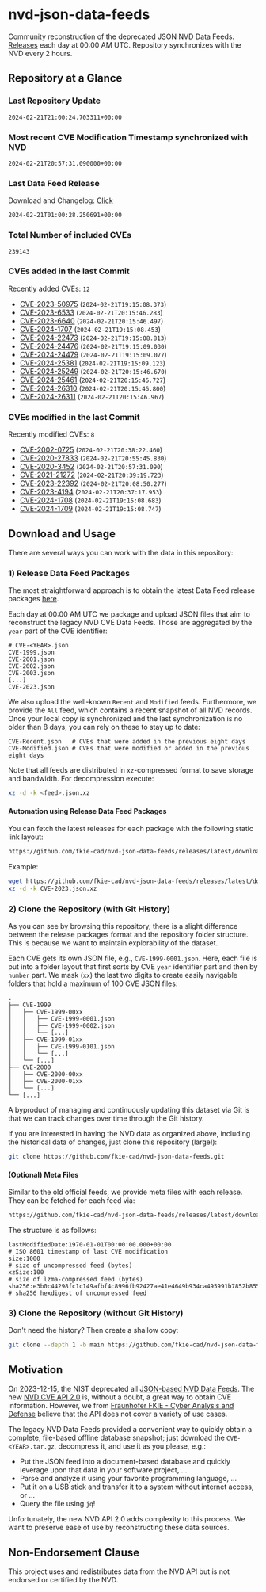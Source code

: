 # nvd-json-data-feeds

Community reconstruction of the deprecated JSON NVD Data Feeds. 
[Releases](https://github.com/fkie-cad/nvd-json-data-feeds/releases/latest) each day at 00:00 AM UTC.
Repository synchronizes with the NVD every 2 hours.

## Repository at a Glance

### Last Repository Update

```plain
2024-02-21T21:00:24.703311+00:00
```

### Most recent CVE Modification Timestamp synchronized with NVD

```plain
2024-02-21T20:57:31.090000+00:00
```

### Last Data Feed Release

Download and Changelog: [Click](https://github.com/fkie-cad/nvd-json-data-feeds/releases/latest)

```plain
2024-02-21T01:00:28.250691+00:00
```

### Total Number of included CVEs

```plain
239143
```

### CVEs added in the last Commit

Recently added CVEs: `12`

* [CVE-2023-50975](CVE-2023/CVE-2023-509xx/CVE-2023-50975.json) (`2024-02-21T19:15:08.373`)
* [CVE-2023-6533](CVE-2023/CVE-2023-65xx/CVE-2023-6533.json) (`2024-02-21T20:15:46.283`)
* [CVE-2023-6640](CVE-2023/CVE-2023-66xx/CVE-2023-6640.json) (`2024-02-21T20:15:46.497`)
* [CVE-2024-1707](CVE-2024/CVE-2024-17xx/CVE-2024-1707.json) (`2024-02-21T19:15:08.453`)
* [CVE-2024-22473](CVE-2024/CVE-2024-224xx/CVE-2024-22473.json) (`2024-02-21T19:15:08.813`)
* [CVE-2024-24476](CVE-2024/CVE-2024-244xx/CVE-2024-24476.json) (`2024-02-21T19:15:09.030`)
* [CVE-2024-24479](CVE-2024/CVE-2024-244xx/CVE-2024-24479.json) (`2024-02-21T19:15:09.077`)
* [CVE-2024-25381](CVE-2024/CVE-2024-253xx/CVE-2024-25381.json) (`2024-02-21T19:15:09.123`)
* [CVE-2024-25249](CVE-2024/CVE-2024-252xx/CVE-2024-25249.json) (`2024-02-21T20:15:46.670`)
* [CVE-2024-25461](CVE-2024/CVE-2024-254xx/CVE-2024-25461.json) (`2024-02-21T20:15:46.727`)
* [CVE-2024-26310](CVE-2024/CVE-2024-263xx/CVE-2024-26310.json) (`2024-02-21T20:15:46.800`)
* [CVE-2024-26311](CVE-2024/CVE-2024-263xx/CVE-2024-26311.json) (`2024-02-21T20:15:46.967`)


### CVEs modified in the last Commit

Recently modified CVEs: `8`

* [CVE-2002-0725](CVE-2002/CVE-2002-07xx/CVE-2002-0725.json) (`2024-02-21T20:38:22.460`)
* [CVE-2020-27833](CVE-2020/CVE-2020-278xx/CVE-2020-27833.json) (`2024-02-21T20:55:45.830`)
* [CVE-2020-3452](CVE-2020/CVE-2020-34xx/CVE-2020-3452.json) (`2024-02-21T20:57:31.090`)
* [CVE-2021-21272](CVE-2021/CVE-2021-212xx/CVE-2021-21272.json) (`2024-02-21T20:39:19.723`)
* [CVE-2023-22392](CVE-2023/CVE-2023-223xx/CVE-2023-22392.json) (`2024-02-21T20:08:50.277`)
* [CVE-2023-4194](CVE-2023/CVE-2023-41xx/CVE-2023-4194.json) (`2024-02-21T20:37:17.953`)
* [CVE-2024-1708](CVE-2024/CVE-2024-17xx/CVE-2024-1708.json) (`2024-02-21T19:15:08.683`)
* [CVE-2024-1709](CVE-2024/CVE-2024-17xx/CVE-2024-1709.json) (`2024-02-21T19:15:08.747`)


## Download and Usage

There are several ways you can work with the data in this repository:

### 1) Release Data Feed Packages

The most straightforward approach is to obtain the latest Data Feed release packages [here](https://github.com/fkie-cad/nvd-json-data-feeds/releases/latest).

Each day at 00:00 AM UTC we package and upload JSON files that aim to reconstruct the legacy NVD CVE Data Feeds.
Those are aggregated by the `year` part of the CVE identifier:

```
# CVE-<YEAR>.json
CVE-1999.json
CVE-2001.json
CVE-2002.json
CVE-2003.json
[...]
CVE-2023.json
```

We also upload the well-known `Recent` and `Modified` feeds.
Furthermore, we provide the `All` feed, which contains a recent snapshot of all NVD records.
Once your local copy is synchronized and the last synchronization is no older than 8 days, you can rely on these to stay up to date:

```plain
CVE-Recent.json   # CVEs that were added in the previous eight days
CVE-Modified.json # CVEs that were modified or added in the previous eight days
```

Note that all feeds are distributed in `xz`-compressed format to save storage and bandwidth.
For decompression execute:

```sh
xz -d -k <feed>.json.xz
```


#### Automation using Release Data Feed Packages

You can fetch the latest releases for each package with the following static link layout:

```sh
https://github.com/fkie-cad/nvd-json-data-feeds/releases/latest/download/CVE-<YEAR>.json.xz
```

Example:

```sh
wget https://github.com/fkie-cad/nvd-json-data-feeds/releases/latest/download/CVE-2023.json.xz
xz -d -k CVE-2023.json.xz
```



### 2) Clone the Repository (with Git History)

As you can see by browsing this repository, there is a slight difference between the release packages format and the repository folder structure.
This is because we want to maintain explorability of the dataset.

Each CVE gets its own JSON file, e.g., `CVE-1999-0001.json`.
Here, each file is put into a folder layout that first sorts by CVE `year` identifier part and then by `number` part.
We mask (`xx`) the last two digits to create easily navigable folders that hold a maximum of 100 CVE JSON files:

```plain
.
├── CVE-1999
│   ├── CVE-1999-00xx
│   │   ├── CVE-1999-0001.json
│   │   ├── CVE-1999-0002.json
│   │   └── [...]
│   ├── CVE-1999-01xx
│   │   ├── CVE-1999-0101.json
│   │   └── [...]
│   └── [...]
├── CVE-2000
│   ├── CVE-2000-00xx
│   ├── CVE-2000-01xx
│   └── [...]
└── [...]
```

A byproduct of managing and continuously updating this dataset via Git is that we can track changes over time through the Git history.

If you are interested in having the NVD data as organized above, including the historical data of changes, just clone this repository (large!):

```sh
git clone https://github.com/fkie-cad/nvd-json-data-feeds.git
```

#### (Optional) Meta Files

Similar to the old official feeds, we provide meta files with each release. They can be fetched for each feed via:

```sh
https://github.com/fkie-cad/nvd-json-data-feeds/releases/latest/download/CVE-<YEAR>.meta
```

The structure is as follows:

```plain
lastModifiedDate:1970-01-01T00:00:00.000+00:00                          # ISO 8601 timestamp of last CVE modification
size:1000                                                               # size of uncompressed feed (bytes)
xzSize:100                                                              # size of lzma-compressed feed (bytes)
sha256:e3b0c44298fc1c149afbf4c8996fb92427ae41e4649b934ca495991b7852b855 # sha256 hexdigest of uncompressed feed
```


### 3) Clone the Repository (without Git History)

Don't need the history? Then create a shallow copy:

```sh
git clone --depth 1 -b main https://github.com/fkie-cad/nvd-json-data-feeds.git
```

## Motivation

On 2023-12-15, the NIST deprecated all [JSON-based NVD Data Feeds](https://nvd.nist.gov/vuln/data-feeds#divRetirementBanner-1).
The new [NVD CVE API 2.0](https://nvd.nist.gov/developers/vulnerabilities) is, without a doubt, a great way to obtain CVE information.
However, we from [Fraunhofer FKIE - Cyber Analysis and Defense](https://www.fkie.fraunhofer.de/en/departments/cad.html) believe that the API does not cover a variety of use cases.

The legacy NVD Data Feeds provided a convenient way to quickly obtain a complete, file-based offline database snapshot; just download the `CVE-<YEAR>.tar.gz`, decompress it, and use it as you please, e.g.:

* Put the JSON feed into a document-based database and quickly leverage upon that data in your software project, ...
* Parse and analyze it using your favorite programming language, ...
* Put it on a USB stick and transfer it to a system without internet access, or ...
* Query the file using `jq`!

Unfortunately, the new NVD API 2.0 adds complexity to this process.
We want to preserve ease of use by reconstructing these data sources.

## Non-Endorsement Clause

This project uses and redistributes data from the NVD API but is not endorsed or certified by the NVD.